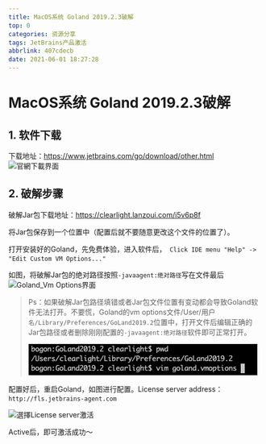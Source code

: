 ```yaml
---
title: MacOS系统 Goland 2019.2.3破解
top: 0
categories: 资源分享
tags: JetBrains产品激活
abbrlink: 407cdecb
date: 2021-06-01 18:27:28
---
```


# MacOS系统 Goland 2019.2.3破解

## 1. 软件下载

下载地址：<https://www.jetbrains.com/go/download/other.html>
![官網下載界面](https://gitee.com/clearlightY/mapdepot/raw/master/img/20210601183011.png)


## 2. 破解步骤

破解Jar包下载地址：<https://clearlight.lanzoui.com/i5v6p8f>

将Jar包保存到一个位置中（配置后就不要随意更改这个文件的位置了）。

打开安装好的Goland，先免费体验，进入软件后，` Click IDE menu "Help" -> "Edit Custom VM Options..."`

如图，将破解Jar包的绝对路径按照`-javaagent:绝对路径`写在文件最后
![Goland_Vm Options界面](https://gitee.com/clearlightY/mapdepot/raw/master/img/20210601183019.png)


> Ps：如果破解Jar包路径填错或者Jar包文件位置有变动都会导致Goland软件无法打开。不要慌，Goland的vm options文件/User/用户`名/Library/Preferences/GoLand2019.2`位置中，打开文件后编辑正确的Jar包路径或者删除刚刚配置的`-javaagent:绝对路径`软件即可正常打开。
>
> ![Mac中Vm Options位置](MacOS%E7%B3%BB%E7%BB%9F-Goland-2019-2-3%E7%A0%B4%E8%A7%A3.assets/20210528000938654.png)


配置好后，重启Goland，如图进行配置。License server address：`http://fls.jetbrains-agent.com`

![選擇License server激活](https://gitee.com/clearlightY/mapdepot/raw/master/img/20210601183022.png)


Active后，即可激活成功～